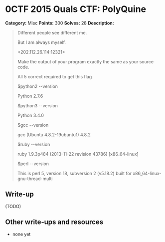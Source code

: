 # 0CTF 2015 Quals CTF: PolyQuine

**Category:** Misc
**Points:** 300
**Solves:** 28
**Description:** 

> Different people see different me.
>
> But I am always myself.
> 
> <202.112.26.114:12321>
>
> Make the output of your program exactly the same as your source code.
>
> All 5 correct required to get this flag
> 
> $python2 --version
>
> Python 2.7.6
> 
> $python3 --version
>
> Python 3.4.0
> 
> $gcc --version
>
> gcc (Ubuntu 4.8.2-19ubuntu1) 4.8.2
> 
> $ruby --version
>
> ruby 1.9.3p484 (2013-11-22 revision 43786) [x86_64-linux]
> 
> $perl --version
>
> This is perl 5, version 18, subversion 2 (v5.18.2) built for x86_64-linux-gnu-thread-multi

## Write-up

(TODO)

## Other write-ups and resources

* none yet